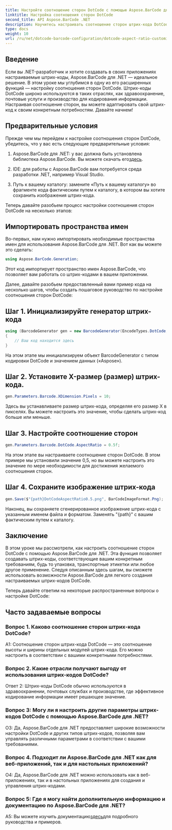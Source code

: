 ```yaml
---
title: Настройте соотношение сторон DotCode с помощью Aspose.BarCode для .NET
linktitle: Настройка соотношения сторон DotCode
second_title: API Aspose.BarCode .NET
description: Научитесь настраивать соотношение сторон штрих-кода DotCode с помощью Aspose.BarCode для .NET. Легко создавайте индивидуальные штрих-коды для своих приложений.
type: docs
weight: 10
url: /ru/net/dotcode-barcode-configuration/dotcode-aspect-ratio-customization/
---
```

## Введение

Если вы .NET-разработчик и хотите создавать в своих приложениях настраиваемые штрих-коды, Aspose.BarCode для .NET — идеальное решение. В этом уроке мы углубимся в одну из его расширенных функций — настройку соотношения сторон DotCode. Штрих-коды DotCode широко используются в таких отраслях, как здравоохранение, почтовые услуги и производство для кодирования информации. Настраивая соотношение сторон, вы можете адаптировать свой штрих-код к своим конкретным потребностям. Давайте начнем!

## Предварительные условия

Прежде чем мы перейдем к настройке соотношения сторон DotCode, убедитесь, что у вас есть следующие предварительные условия:

1.  Aspose.BarCode для .NET: у вас должна быть установлена библиотека Aspose.BarCode. Вы можете скачать его[здесь](https://releases.aspose.com/barcode/net/).

2. IDE: для работы с Aspose.BarCode вам потребуется среда разработки .NET, например Visual Studio.

3. Путь к вашему каталогу: замените «Путь к вашему каталогу» во фрагменте кода фактическим путем к каталогу, в котором вы хотите сохранить изображения штрих-кода.

Теперь давайте разобьем процесс настройки соотношения сторон DotCode на несколько этапов:

## Импортировать пространства имен

Во-первых, нам нужно импортировать необходимые пространства имен для использования Aspose.BarCode для .NET. Вот как вы можете это сделать:

```csharp
using Aspose.BarCode.Generation;
```

Этот код импортирует пространство имен Aspose.BarCode, что позволяет вам работать со штрих-кодами в вашем приложении.

Далее, давайте разобьем предоставленный вами пример кода на несколько шагов, чтобы создать пошаговое руководство по настройке соотношения сторон DotCode:

## Шаг 1. Инициализируйте генератор штрих-кода

```csharp
using (BarcodeGenerator gen = new BarcodeGenerator(EncodeTypes.DotCode, "Aspose"))
{
    // Ваш код находится здесь
}
```

На этом этапе мы инициализируем объект BarcodeGenerator с типом кодировки DotCode и значением данных («Aspose»).

## Шаг 2. Установите X-размер (размер) штрих-кода.

```csharp
gen.Parameters.Barcode.XDimension.Pixels = 10;
```

Здесь вы устанавливаете размер штрих-кода, определяя его размер X в пикселях. Вы можете настроить это значение, чтобы сделать штрих-код больше или меньше.

## Шаг 3. Настройте соотношение сторон

```csharp
gen.Parameters.Barcode.DotCode.AspectRatio = 0.5f;
```

На этом этапе вы настраиваете соотношение сторон DotCode. В этом примере мы установили значение 0,5, но вы можете настроить это значение по мере необходимости для достижения желаемого соотношения сторон.

## Шаг 4. Сохраните изображение штрих-кода

```csharp
gen.Save($"{path}DotCodeAspectRatio0.5.png", BarCodeImageFormat.Png);
```

Наконец, вы сохраняете сгенерированное изображение штрих-кода с указанным именем файла и форматом. Заменять "{path}" с вашим фактическим путем к каталогу.

## Заключение

В этом уроке мы рассмотрели, как настроить соотношение сторон DotCode с помощью Aspose.BarCode для .NET. Эта функция позволяет создавать штрих-коды, соответствующие вашим конкретным требованиям, будь то упаковка, транспортные этикетки или любое другое применение. Следуя описанным здесь шагам, вы сможете использовать возможности Aspose.BarCode для легкого создания настраиваемых штрих-кодов DotCode.

Теперь давайте ответим на некоторые распространенные вопросы о настройке DotCode:

## Часто задаваемые вопросы

### Вопрос 1. Каково соотношение сторон штрих-кода DotCode?

A1: Соотношение сторон штрих-кода DotCode — это соотношение высоты и ширины отдельных модулей штрих-кода. Его можно настроить в соответствии с вашими конкретными потребностями.

### Вопрос 2. Какие отрасли получают выгоду от использования штрих-кодов DotCode?

Ответ 2: Штрих-коды DotCode обычно используются в здравоохранении, почтовых службах и производстве, где эффективное кодирование информации имеет решающее значение.

### Вопрос 3: Могу ли я настроить другие параметры штрих-кодов DotCode с помощью Aspose.BarCode для .NET?

О3: Да, Aspose.BarCode для .NET предоставляет широкие возможности настройки DotCode и других типов штрих-кодов, позволяя вам управлять различными параметрами в соответствии с вашими требованиями.

### Вопрос 4. Подходит ли Aspose.BarCode для .NET как для веб-приложений, так и для настольных приложений?

О4: Да, Aspose.BarCode для .NET можно использовать как в веб-приложениях, так и в настольных приложениях для создания и управления штрих-кодами.

### Вопрос 5: Где я могу найти дополнительную информацию и документацию по Aspose.BarCode для .NET?

 A5: Вы можете изучить документацию[здесь](https://reference.aspose.com/barcode/net/)для подробного руководства и примеров.